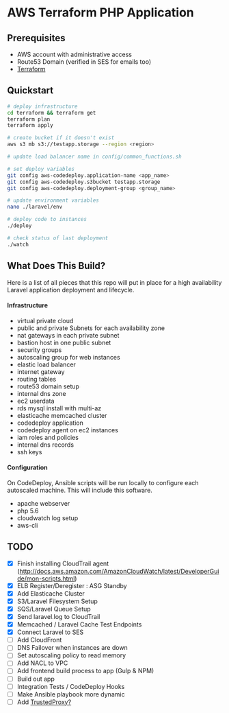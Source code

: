 # AWS Terraform PHP Application

## Prerequisites

- AWS account with administrative access
- Route53 Domain (verified in SES for emails too)
- [Terraform](http://terraform.io)

## Quickstart
```sh
# deploy infrastructure
cd terraform && terraform get
terraform plan
terraform apply

# create bucket if it doesn't exist
aws s3 mb s3://testapp.storage --region <region>

# update load balancer name in config/common_functions.sh

# set deploy variables
git config aws-codedeploy.application-name <app_name>
git config aws-codedeploy.s3bucket testapp.storage
git config aws-codedeploy.deployment-group <group_name>

# update environment variables
nano ./laravel/env

# deploy code to instances
./deploy

# check status of last deployment
./watch
```

## What Does This Build?
Here is a list of all pieces that this repo will put in place for a high availability
Laravel application deployment and lifecycle.

#### Infrastructure
- virtual private cloud
- public and private Subnets for each availability zone
- nat gateways in each private subnet
- bastion host in one public subnet
- security groups
- autoscaling group for web instances
- elastic load balancer
- internet gateway
- routing tables
- route53 domain setup
- internal dns zone
- ec2 userdata
- rds mysql install with multi-az
- elasticache memcached cluster
- codedeploy application
- codedeploy agent on ec2 instances
- iam roles and policies
- internal dns records
- ssh keys

#### Configuration
On CodeDeploy, Ansible scripts will be run locally to configure each autoscaled machine.
This will include this software.
- apache webserver
- php 5.6
- cloudwatch log setup
- aws-cli

## TODO

- [X] Finish installing CloudTrail agent (http://docs.aws.amazon.com/AmazonCloudWatch/latest/DeveloperGuide/mon-scripts.html)
- [X] ELB Register/Deregister : ASG Standby
- [X] Add Elasticache Cluster
- [X] S3/Laravel Filesystem Setup
- [X] SQS/Laravel Queue Setup
- [X] Send laravel.log to CloudTrail
- [X] Memcached / Laravel Cache Test Endpoints
- [X] Connect Laravel to SES
- [ ] Add CloudFront
- [ ] DNS Failover when instances are down
- [ ] Set autoscaling policy to read memory
- [ ] Add NACL to VPC
- [ ] Add frontend build process to app (Gulp & NPM)
- [ ] Build out app
- [ ] Integration Tests / CodeDeploy Hooks
- [ ] Make Ansible playbook more dynamic
- [ ] Add [TrustedProxy?](https://github.com/fideloper/TrustedProxy)

